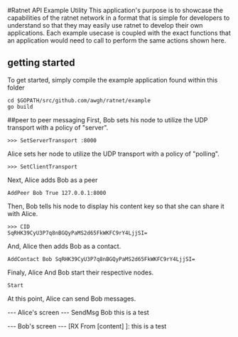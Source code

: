 #Ratnet API Example Utility
This application's purpose is to showcase the capabilities of the ratnet network in a format that is simple for developers to understand so that they may easily use ratnet to develop their own applications. Each example usecase is coupled with the exact functions that an application would need to call to perform the same actions shown here.
## getting started
To get started, simply compile the example application found within this folder
```
cd $GOPATH/src/github.com/awgh/ratnet/example
go build
```

##peer to peer messaging
First, Bob sets his node to utilize the UDP transport with a policy of "server".

```
>>> SetServerTransport :8000
```

Alice sets her node to utilize the UDP transport with a policy of "polling".

```
>>> SetClientTransport
```

Next, Alice adds Bob as a peer

```
AddPeer Bob True 127.0.0.1:8000
```

Then, Bob tells his node to display his content key so that she can share it with Alice.

```
>>> CID
SqRHK39CyU3P7q8nBGQyPaMS2d65FkWKFC9rY4LjjSI=
```

And, Alice then adds Bob as a contact.

```
AddContact Bob SqRHK39CyU3P7q8nBGQyPaMS2d65FkWKFC9rY4LjjSI=
```

Finaly, Alice And Bob start their respective nodes.
```
Start
```

At this point, Alice can send Bob messages.

--- Alice's screen ---
SendMsg Bob this is a test

--- Bob's screen ---
[RX From [content] ]: this is a test
```
